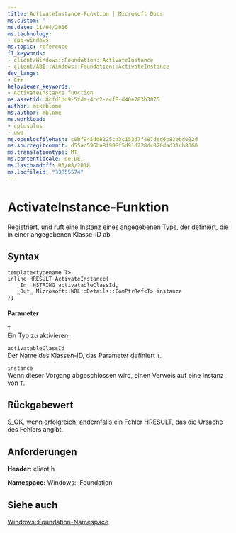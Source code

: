 ```yaml
---
title: ActivateInstance-Funktion | Microsoft Docs
ms.custom: ''
ms.date: 11/04/2016
ms.technology:
- cpp-windows
ms.topic: reference
f1_keywords:
- client/Windows::Foundation::ActivateInstance
- client/ABI::Windows::Foundation::ActivateInstance
dev_langs:
- C++
helpviewer_keywords:
- ActivateInstance function
ms.assetid: 8cfd1dd9-5fda-4cc2-acf8-d40e783b3875
author: mikeblome
ms.author: mblome
ms.workload:
- cplusplus
- uwp
ms.openlocfilehash: c0bf945dd8225ca3c153d7f497ded6b83ebd022d
ms.sourcegitcommit: d55ac596ba8f908f5d91d228dc070dad31cb8360
ms.translationtype: MT
ms.contentlocale: de-DE
ms.lasthandoff: 05/08/2018
ms.locfileid: "33855574"
---
```

# <a name="activateinstance-function"></a>ActivateInstance-Funktion
Registriert, und ruft eine Instanz eines angegebenen Typs, der definiert, die in einer angegebenen Klasse-ID ab  
  
## <a name="syntax"></a>Syntax  
  
```  
template<typename T>  
inline HRESULT ActivateInstance(  
   _In_ HSTRING activatableClassId,  
   _Out_ Microsoft::WRL::Details::ComPtrRef<T> instance  
);  
```  
  
#### <a name="parameters"></a>Parameter  
 `T`  
 Ein Typ zu aktivieren.  
  
 `activatableClassId`  
 Der Name des Klassen-ID, das Parameter definiert `T`.  
  
 `instance`  
 Wenn dieser Vorgang abgeschlossen wird, einen Verweis auf eine Instanz von `T`.  
  
## <a name="return-value"></a>Rückgabewert  
 S_OK, wenn erfolgreich; andernfalls ein Fehler HRESULT, das die Ursache des Fehlers angibt.  
  
## <a name="requirements"></a>Anforderungen  
 **Header:** client.h  
  
 **Namespace:** Windows:: Foundation  
  
## <a name="see-also"></a>Siehe auch  
 [Windows::Foundation-Namespace](../windows/windows-foundation-namespace.md)
